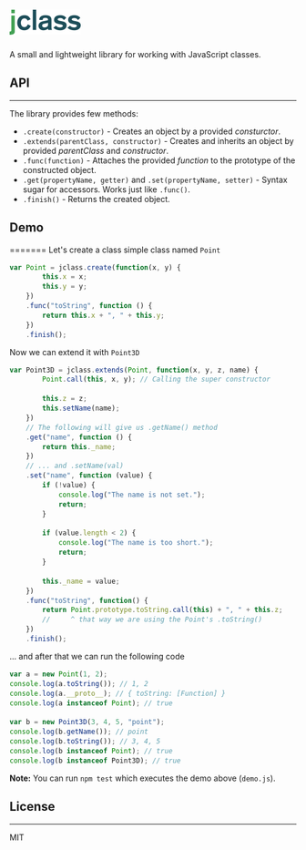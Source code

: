 ![jclass](misc/logo.png)
========================

A small and lightweight library for working with JavaScript classes.

## API
-----------------
The library provides few methods:

- ```.create(constructor)``` - Creates an object by a provided *consturctor*.
- ```.extends(parentClass, constructor)``` - Creates and inherits an object by provided *parentClass* and *constructor*.
- ```.func(function)``` - Attaches the provided *function* to the prototype of the constructed object.
- ```.get(propertyName, getter)``` and ```.set(propertyName, setter)``` - Syntax sugar for accessors. Works just like ```.func()```.
- ```.finish()``` - Returns the created object.

## Demo
=======
Let's create a class simple class named ```Point```
```javascript
var Point = jclass.create(function(x, y) {
        this.x = x;
        this.y = y;
    })
    .func("toString", function () {
        return this.x + ", " + this.y;
    })
    .finish();
```

Now we can extend it with ```Point3D```
```javascript
var Point3D = jclass.extends(Point, function(x, y, z, name) {
        Point.call(this, x, y); // Calling the super constructor

        this.z = z;
        this.setName(name);
    })
    // The following will give us .getName() method
    .get("name", function () {
        return this._name;
    })
    // ... and .setName(val)
    .set("name", function (value) {
        if (!value) {
            console.log("The name is not set.");
            return;
        }

        if (value.length < 2) {
            console.log("The name is too short.");
            return;
        }

        this._name = value;
    })
    .func("toString", function() {
        return Point.prototype.toString.call(this) + ", " + this.z;
        //     ^ that way we are using the Point's .toString()
    })
    .finish();
```

... and after that we can run the following code
```javascript
var a = new Point(1, 2);
console.log(a.toString()); // 1, 2
console.log(a.__proto__); // { toString: [Function] }
console.log(a instanceof Point); // true

var b = new Point3D(3, 4, 5, "point");
console.log(b.getName()); // point
console.log(b.toString()); // 3, 4, 5
console.log(b instanceof Point); // true
console.log(b instanceof Point3D); // true
```

**Note:** You can run ```npm test``` which executes the demo above (```demo.js```).

## License
----
MIT
